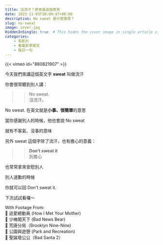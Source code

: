 ```yaml
---
title: 沒流汗？原來是這個意思
date: 2023-11-03T18:00:47+08:00
description: No sweat 是什麼意思？
slug: no-sweat
image: cover.jpg
HiddenInSingle: true  # This hides the cover image in single article view
categories:
    - 有影片
    - 看電影學英文
    - 每日一句
---
```


{{< vimeo id="880821907" >}}


今天我們來講這個英文字 **sweat** 叫做流汗

你會很常聽到別人講： 

>> No sweat.  
>> 沒流汗。

No sweat. 在英文就是**小事、很簡單**的意思  

當你感謝別人的時候，他也會說 No sweat   

就有不客氣、沒事的意味   

另外 sweat 這個字除了流汗，也有擔心的意義：  

>> **Don’t sweat it**  
>> 別擔心

也常常拿來安慰別人  

別人道歉的時候

你就可以回 Don't sweat it.  

下次試試看囉～

With Footage From:  
🎥 追愛總動員 (How I Met Your Mother)  
🎥 少棒闖天下 (Bad News Bear)  
🎥 荒唐分局（Brooklyn Nine-Nine)  
🎥 公園與遊憩 (Park and Recreation)  
🎥 聖誕壞公公（Bad Santa 2）  


